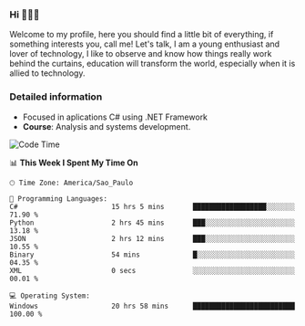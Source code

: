 


### Hi 🙋🏽‍♂️

Welcome to my profile, here you should find a little bit of everything, if something interests you, call me! Let's talk,
I am a young enthusiast and lover of technology, I like to observe and know how things really work behind the curtains, 
education will transform the world, especially when it is allied to technology.

### Detailed information
* Focused in aplications C# using .NET Framework
* **Course**: Analysis and systems development.

<!--START_SECTION:waka-->
![Code Time](http://img.shields.io/badge/Code%20Time-678%20hrs%2024%20mins-blue)

📊 **This Week I Spent My Time On** 

```text
🕑︎ Time Zone: America/Sao_Paulo

💬 Programming Languages: 
C#                       15 hrs 5 mins       ██████████████████░░░░░░░   71.90 % 
Python                   2 hrs 45 mins       ███░░░░░░░░░░░░░░░░░░░░░░   13.18 % 
JSON                     2 hrs 12 mins       ███░░░░░░░░░░░░░░░░░░░░░░   10.55 % 
Binary                   54 mins             █░░░░░░░░░░░░░░░░░░░░░░░░   04.35 % 
XML                      0 secs              ░░░░░░░░░░░░░░░░░░░░░░░░░   00.01 % 

💻 Operating System: 
Windows                  20 hrs 58 mins      █████████████████████████   100.00 % 
```


<!--END_SECTION:waka-->


